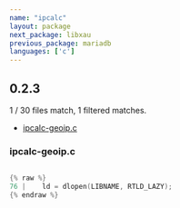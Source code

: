```yaml
---
name: "ipcalc"
layout: package
next_package: libxau
previous_package: mariadb
languages: ['c']
---
```

## 0.2.3
1 / 30 files match, 1 filtered matches.

 - [ipcalc-geoip.c](#ipcalc-geoipc)

### ipcalc-geoip.c

```c

{% raw %}
76 | 	ld = dlopen(LIBNAME, RTLD_LAZY);
{% endraw %}

```